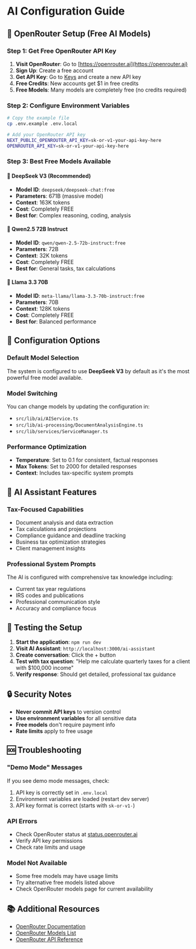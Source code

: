 # AI Configuration Guide

## 🤖 **OpenRouter Setup (Free AI Models)**

### **Step 1: Get Free OpenRouter API Key**

1. **Visit OpenRouter**: Go to [https://openrouter.ai](https://openrouter.ai)
2. **Sign Up**: Create a free account
3. **Get API Key**: Go to [Keys](https://openrouter.ai/keys) and create a new API key
4. **Free Credits**: New accounts get $1 in free credits
5. **Free Models**: Many models are completely free (no credits required)

### **Step 2: Configure Environment Variables**

```bash
# Copy the example file
cp .env.example .env.local

# Add your OpenRouter API key
NEXT_PUBLIC_OPENROUTER_API_KEY=sk-or-v1-your-api-key-here
OPENROUTER_API_KEY=sk-or-v1-your-api-key-here
```

### **Step 3: Best Free Models Available**

#### **🥇 DeepSeek V3 (Recommended)**
- **Model ID**: `deepseek/deepseek-chat:free`
- **Parameters**: 671B (massive model)
- **Context**: 163K tokens
- **Cost**: Completely FREE
- **Best for**: Complex reasoning, coding, analysis

#### **🥈 Qwen2.5 72B Instruct**
- **Model ID**: `qwen/qwen-2.5-72b-instruct:free`
- **Parameters**: 72B
- **Context**: 32K tokens
- **Cost**: Completely FREE
- **Best for**: General tasks, tax calculations

#### **🥉 Llama 3.3 70B**
- **Model ID**: `meta-llama/llama-3.3-70b-instruct:free`
- **Parameters**: 70B
- **Context**: 128K tokens
- **Cost**: Completely FREE
- **Best for**: Balanced performance

## 🔧 **Configuration Options**

### **Default Model Selection**
The system is configured to use **DeepSeek V3** by default as it's the most powerful free model available.

### **Model Switching**
You can change models by updating the configuration in:
- `src/lib/ai/AIService.ts`
- `src/lib/ai-processing/DocumentAnalysisEngine.ts`
- `src/lib/services/ServiceManager.ts`

### **Performance Optimization**
- **Temperature**: Set to 0.1 for consistent, factual responses
- **Max Tokens**: Set to 2000 for detailed responses
- **Context**: Includes tax-specific system prompts

## 🎯 **AI Assistant Features**

### **Tax-Focused Capabilities**
- Document analysis and data extraction
- Tax calculations and projections
- Compliance guidance and deadline tracking
- Business tax optimization strategies
- Client management insights

### **Professional System Prompts**
The AI is configured with comprehensive tax knowledge including:
- Current tax year regulations
- IRS codes and publications
- Professional communication style
- Accuracy and compliance focus

## 🚀 **Testing the Setup**

1. **Start the application**: `npm run dev`
2. **Visit AI Assistant**: `http://localhost:3000/ai-assistant`
3. **Create conversation**: Click the + button
4. **Test with tax question**: "Help me calculate quarterly taxes for a client with $100,000 income"
5. **Verify response**: Should get detailed, professional tax guidance

## 🔒 **Security Notes**

- **Never commit API keys** to version control
- **Use environment variables** for all sensitive data
- **Free models** don't require payment info
- **Rate limits** apply to free usage

## 🆘 **Troubleshooting**

### **"Demo Mode" Messages**
If you see demo mode messages, check:
1. API key is correctly set in `.env.local`
2. Environment variables are loaded (restart dev server)
3. API key format is correct (starts with `sk-or-v1-`)

### **API Errors**
- Check OpenRouter status at [status.openrouter.ai](https://status.openrouter.ai)
- Verify API key permissions
- Check rate limits and usage

### **Model Not Available**
- Some free models may have usage limits
- Try alternative free models listed above
- Check OpenRouter models page for current availability

## 📚 **Additional Resources**

- [OpenRouter Documentation](https://openrouter.ai/docs)
- [OpenRouter Models List](https://openrouter.ai/models)
- [OpenRouter API Reference](https://openrouter.ai/docs/api-reference)

